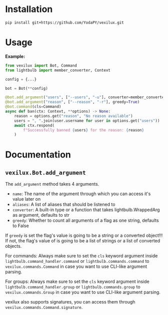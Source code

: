 # Installation

`pip install git+https://github.com/YodaPY/vexilux.git`

# Usage

**Example:**
```py
from vexilux import Bot, Command
from lightbulb import member_converter, Context

config = {...}

bot = Bot(**config)

@bot.add_argument("users", ["--users", "-u"], converter=member_converter)
@bot.add_argument("reason", ["--reason", "-r"], greedy=True)
@bot.command(cls=Command)
async def ban(ctx: Context, **options) -> None:
    reason = options.get("reason", "No reason available")
    users = ", ".join(user.username for user in options.get("users"))
    await ctx.respond(
        f"Successfully banned {users} for the reason: {reason}
    )
```

# Documentation

## `vexilux.Bot.add_argument`

The `add_argument` method takes 4 arguments.
- `name`: The name of the argument through which you can access it's value later on
- `aliases`: A list of aliases that should be listened to
- `converter`: A built-in type or a function that takes lightbulb.WrappedArg as argument, defaults to str
- `greedy`: Whether to count all arguments of a flag as one string, defaults to False

If `greedy` is set the flag's value is going to be a string or a converted object!!!
If not, the flag's value of is going to be a list of strings or a list of converted objects.

For commands:
Always make sure to set the `cls` keyword argument inside `lightbulb.command_handler.command` or `lightbulb.commands.command` to `vexilux.commands.Command` in case you want to use CLI-like argument parsing.

For groups:
Always make sure to set the `cls` keyword argument inside `lightbulb.command_handler.group` or `lightbulb.commands.group` to `vexilux.commands.Group` in case you want to use CLI-like argument parsing.

vexilux also supports signatures, you can access them through `vexilux.commands.Command.signature`.